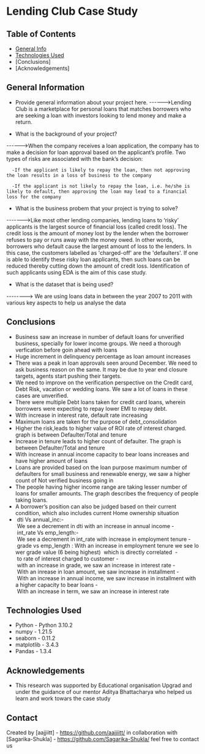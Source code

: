 # Lending Club Case Study
## Table of Contents
* [General Info](#general-information)
* [Technologies Used](#technologies)
* [Conclusions]
* [Acknowledgements]
  
## General Information
- Provide general information about your project here.
------>Lending Club is a marketplace for personal loans that matches borrowers who are seeking a loan with investors looking to lend money and make a return. 

- What is the background of your project?

------>When the company receives a loan application, the company has to make a decision for loan approval based on the applicant’s profile. Two types of risks are associated with the bank’s decision:

      -If the applicant is likely to repay the loan, then not approving the loan results in a loss of business to the company

      -If the applicant is not likely to repay the loan, i.e. he/she is likely to default, then approving the loan may lead to a financial loss for the company

- What is the business probem that your project is trying to solve?

------->Like most other lending companies, lending loans to ‘risky’ applicants is the largest source of financial loss (called credit loss). The credit loss is the amount of money lost by the lender when the borrower refuses to pay or runs away with the money owed. In other words, borrowers who default cause the largest amount of loss to the lenders. In this case, the customers labelled as 'charged-off' are the 'defaulters'. 
        If one is able to identify these risky loan applicants, then such loans can be reduced thereby cutting down the amount of credit loss. Identification of such applicants using EDA is the aim of this case study.

- What is the dataset that is being used?

--------> We are using loans data in between the year 2007 to 2011 with various key aspects to help us analyse the data


## Conclusions
- Business saw an increase in number of default loans for unverified business, specially for lower income groups. We need a thorough verfication before goin ahead with loans
- Huge increment in delinquency percentage as loan amount increases
- There was a peak in loan approvals seen around December. We need to ask business reason on the same. It may be due to year end closure targets, agents start pushing their targets.
- We need to improve on the verification perspective on the Credit card, Debt Risk, vacation or wedding loans. We saw a lot of loans in these cases are unverified.
- There were multiple Debt loans taken for credit card loans, wherein borrowers were expecting to repay lower EMI to repay debt. 
- With increase in interest rate, default rate increasing
- Maximum loans are taken for the purpose of debt_consolidation
- Higher the risk,leads to higher value of ROI rate of interest charged. graph is between Defaulter/Total and tenure
- Increase in tenure leads to higher count of defaulter. The graph is between Defaulter/Total and tenure
- With increase in annual income capacity to bear loans increases and have higher amount of loans
- Loans are provided based on the loan purpose
  maximum number of defaulters for small business and renewable energy, we saw a higher count of Not verified business going in
- The people having higher income range are taking lesser number of loans for smaller amounts. The graph describes the frequency of people taking loans.
- A borrower’s position can also be judged based on their current condition, which also includes current Home ownership situation
-  dti Vs annual_inc:- We see a decrement in dti with an increase in annual income
- int_rate Vs emp_length:- We see a decrement in int_rate with increase in employment tenure
- grade vs emp_length : With an increase in employment tenure we see lower grade value (6 being highest) 	 which is directly correlated 
- to rate of interest charged to customer
- with an increase in grade, we saw an increase in interest rate
- With an inrease in loan amount, we saw increase in installment
- With an increase in annual income, we saw increase in installment with a higher capacity to bear loans
- With an increase in term, we saw an increase in interest rate




## Technologies Used
- Python - Python 3.10.2
- numpy - 1.21.5
- seaborn - 0.11.2
- matplotlib - 3.4.3
- Pandas - 1.3.4

## Acknowledgements

- This research was supported by Educational organisation Upgrad and under the guidance of our mentor Aditya Bhattacharya who helped us learn and work towars the case study


## Contact
Created by [aajjiitt] - https://github.com/aajjiitt/ 
in collaboration with  [Sagarika-Shukla] - https://github.com/Sagarika-Shukla/ 
feel free to contact us

